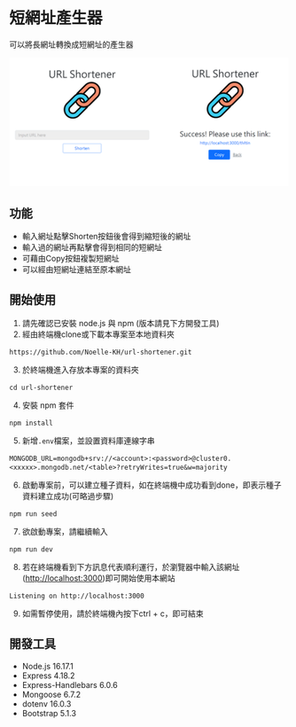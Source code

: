 # 短網址產生器
可以將長網址轉換成短網址的產生器

<img src='./public/images/preview.png'>

## 功能
* 輸入網址點擊Shorten按鈕後會得到縮短後的網址
* 輸入過的網址再點擊會得到相同的短網址
* 可藉由Copy按鈕複製短網址
* 可以經由短網址連結至原本網址

## 開始使用
1. 請先確認已安裝 node.js 與 npm (版本請見下方開發工具)
2. 經由終端機clone或下載本專案至本地資料夾
  ```
  https://github.com/Noelle-KH/url-shortener.git
  ```
3. 於終端機進入存放本專案的資料夾
  ```
  cd url-shortener
  ```
4. 安裝 npm 套件
  ```
  npm install
  ```

5. 新增```.env```檔案，並設置資料庫連線字串
  ```
  MONGODB_URL=mongodb+srv://<account>:<password>@cluster0.<xxxxx>.mongodb.net/<table>?retryWrites=true&w=majority
  ```
6. 啟動專案前，可以建立種子資料，如在終端機中成功看到done，即表示種子資料建立成功(可略過步驟)
  ```
  npm run seed
  ```
7. 欲啟動專案，請繼續輸入
  ```
  npm run dev
  ```
8. 若在終端機看到下方訊息代表順利運行，於瀏覽器中輸入該網址([http://localhost:3000](http://localhost:3000))即可開始使用本網站
  ```
  Listening on http://localhost:3000
  ```
9. 如需暫停使用，請於終端機內按下ctrl + c，即可結束


## 開發工具
* Node.js 16.17.1
* Express 4.18.2
* Express-Handlebars 6.0.6
* Mongoose 6.7.2
* dotenv 16.0.3
* Bootstrap 5.1.3